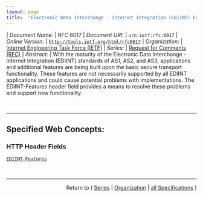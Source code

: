 ```yaml
---
layout: page
title:  "Electronic Data Interchange - Internet Integration (EDIINT) Features Header Field"
---
```


| *Document Name:* | RFC 6017
| *Document URI:* | `urn:ietf:rfc:6017`
| *Online Version:* | [`http://tools.ietf.org/html/rfc6017`](http://tools.ietf.org/html/rfc6017)
| *Organization:* | [Internet Engineering Task Force (IETF)](..  "List of specification series by this organization")
| *Series:* | [Request for Comments (RFC)](.  "List of specifications in this series")
| *Abstract:* | With the maturity of the Electronic Data Interchange - Internet Integration (EDIINT) standards of AS1, AS2, and AS3, applications and additional features are being built upon the basic secure transport functionality. These features are not necessarily supported by all EDIINT applications and could cause potential problems with implementations. The EDIINT-Features header field provides a means to resolve these problems and support new functionality.

<br/>
<hr/>

## Specified Web Concepts:

### HTTP Header Fields

[`EDIINT-Features`](/concepts/http-header/EDIINT-Features "The EDIINT-Features header field indicates the originating user agent is capable of supporting the features listed.")



<br/>
<hr/>

<p style="text-align: right">Return to ( <a href="./">Series</a> | <a href="../">Organization</a> | <a href="../../">all Specifications</a> )</p>